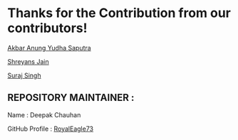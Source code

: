 # Thanks for the Contribution from our contributors!

[Akbar Anung Yudha Saputra](https://github.com/akbarsaputrait)

[Shreyans Jain](https://github.com/Shreyans13)

[Suraj Singh](https://github.com/suraj7086)


## REPOSITORY MAINTAINER :
Name : Deepak Chauhan

GitHub Profile : [RoyalEagle73](https://GitHub.com/royaleagle73)
